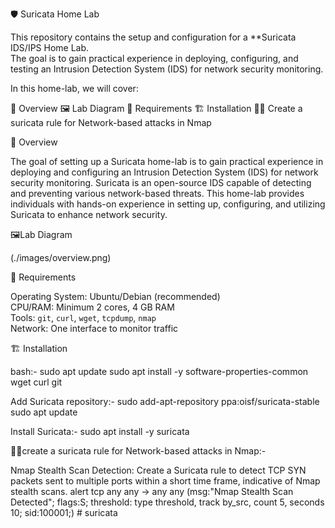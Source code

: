 🛡️ Suricata Home Lab

This repository contains the setup and configuration for a \*\*Suricata IDS/IPS Home Lab.  
The goal is to gain practical experience in deploying, configuring, and testing an Intrusion Detection System (IDS) for network security monitoring.



In this home-lab, we will cover:

📖 Overview
🖼️ Lab Diagram 
🧮 Requirements
🏗️ Installation
🧑‍💻 Create a suricata rule for Network-based attacks in Nmap



📖 Overview

The goal of setting up a Suricata home-lab is to gain practical experience in deploying and configuring an Intrusion Detection System (IDS) for network security monitoring. Suricata is an open-source IDS capable of detecting and preventing various network-based threats. This home-lab provides individuals with hands-on experience in setting up, configuring, and utilizing Suricata to enhance network security.

🖼️Lab Diagram




(./images/overview.png)  









🧮 Requirements

Operating System: Ubuntu/Debian (recommended)  
CPU/RAM: Minimum 2 cores, 4 GB RAM  
Tools: `git`, `curl`, `wget`, `tcpdump`, `nmap`  
Network: One interface to monitor traffic  



🏗️ Installation

bash:-
sudo apt update
sudo apt install -y software-properties-common wget curl git


Add Suricata repository:-
sudo add-apt-repository ppa:oisf/suricata-stable
sudo apt update

Install Suricata:-
sudo apt install -y suricata

🧑‍💻create a suricata rule for Network-based attacks in Nmap:-

Nmap Stealth Scan Detection: Create a Suricata rule to detect TCP SYN packets sent to multiple ports within a short time frame, indicative of Nmap stealth scans.
alert tcp any any -> any any (msg:"Nmap Stealth Scan Detected"; flags:S; threshold: type threshold, track by_src, count 5, seconds 10; sid:100001;)
#   s u r i c a t a  
 